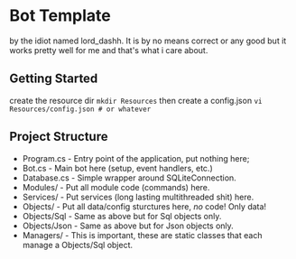 # Bot Template
by the idiot named lord_dashh.
It is by no means correct or any good but
it works pretty well for me and that's what i care about.

## Getting Started
create the resource dir
`mkdir Resources`
then create a config.json
`vi Resources/config.json # or whatever`

## Project Structure
- Program.cs 	- Entry point of the application, put nothing here;
- Bot.cs 		- Main bot here (setup, event handlers, etc.)
- Database.cs 	- Simple wrapper around SQLiteConnection.
- Modules/ 		- Put all module code (commands) here.
- Services/ 	- Put services (long lasting multithreaded shit) here.
- Objects/ 		- Put all data/config sturctures here, *no* code! Only data!
- Objects/Sql 	- Same as above but for Sql objects only.
- Objects/Json 	- Same as above but for Json objects only.
- Managers/ 	- This is important, these are static classes that each manage a Objects/Sql object.

